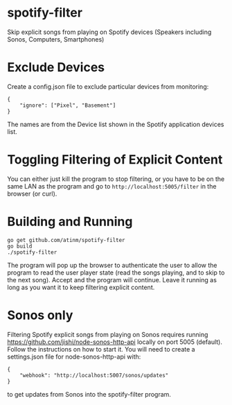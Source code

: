 # spotify-filter
Skip explicit songs from playing on Spotify devices (Speakers including Sonos, Computers, Smartphones)

# Exclude Devices
Create a config.json file to exclude particular devices from
monitoring:

    {
        "ignore": ["Pixel", "Basement"]
    }

The names are from the Device list shown in the Spotify application
devices list.

# Toggling Filtering of Explicit Content

You can either just kill the program to stop filtering, or you have to
be on the same LAN as the program and go to
`http://localhost:5005/filter` in the browser (or curl).

# Building and Running

    go get github.com/atinm/spotify-filter
    go build
    ./spotify-filter

The program will pop up the browser to authenticate the user to allow
the program to read the user player state (read the songs playing, and
to skip to the next song). Accept and the program will continue. Leave
it running as long as you want it to keep filtering explicit content.

# Sonos only

Filtering Spotify explicit songs from playing on Sonos requires
running https://github.com/jishi/node-sonos-http-api locally on port
5005 (default). Follow the instructions on how to start it. You will
need to create a settings.json file for node-sonos-http-api with:

    {
        "webhook": "http://localhost:5007/sonos/updates"
    }

to get updates from Sonos into the spotify-filter program.


